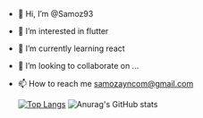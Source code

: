 - 👋 Hi, I’m @Samoz93
- 👀 I’m interested in flutter
- 🌱 I’m currently learning react
- 💞️ I’m looking to collaborate on ...
- 📫 How to reach me samozayncom@gmail.com


  [![Top Langs](https://github-readme-stats.vercel.app/api/top-langs/?username=Samoz93&langs_count=10)](https://github.com/anuraghazra/github-readme-stats)
  ![Anurag's GitHub stats](https://github-readme-stats.vercel.app/api?username=Samoz93&count_private=true)
<!---
Samoz93/Samoz93 is a ✨ special ✨ repository because its `README.md` (this file) appears on your GitHub profile.
You can click the Preview link to take a look at your changes.
--->
